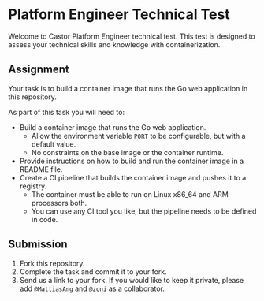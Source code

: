 # Platform Engineer Technical Test

Welcome to Castor Platform Engineer technical test. 
This test is designed to assess your technical skills and knowledge with containerization.

## Assignment

Your task is to build a container image that runs the Go web application in this repository.

As part of this task you will need to:

- Build a container image that runs the Go web application.
  - Allow the environment variable `PORT` to be configurable, but with a default value.
  - No constraints on the base image or the container runtime.
- Provide instructions on how to build and run the container image in a README file.
- Create a CI pipeline that builds the container image and pushes it to a registry.
  - The container must be able to run on Linux x86_64 and ARM processors both.
  - You can use any CI tool you like, but the pipeline needs to be defined in code.

## Submission

1. Fork this repository.
1. Complete the task and commit it to your fork.
1. Send us a link to your fork. If you would like to keep it private, please add `@MattiasAng` and `@zoni` as a collaborator.
